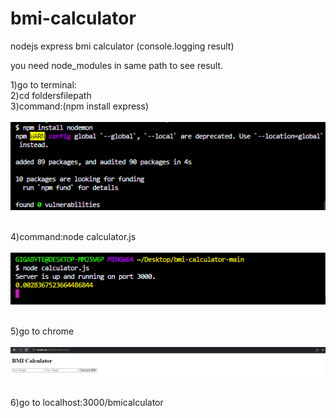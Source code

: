 # bmi-calculator
nodejs express bmi calculator (console.logging result)

you need node_modules in same path to see result.

1)go to terminal: <br>
2)cd foldersfilepath  <br>
3)command:(npm install express)  <br><br>
![](images/1.png)
<br><br>

4)command:node calculator.js  <br><br>
![](images/2.png)
<br><br>

5)go to chrome  <br><br>
![](images/3.png)
<br><br>

6)go to localhost:3000/bmicalculator

